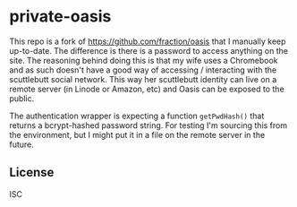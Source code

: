 # private-oasis
This repo is a fork of https://github.com/fraction/oasis that I manually keep up-to-date. The difference is there is a password to access anything on the site. The reasoning behind doing this is that my wife uses a Chromebook and as such doesn't have a good way of accessing / interacting with the scuttlebutt social network. This way her scuttlebutt identity can live on a remote server (in Linode or Amazon, etc) and Oasis can be exposed to the public. 

The authentication wrapper is expecting a function `getPwdHash()` that returns a bcrypt-hashed password string. For testing I'm sourcing this from the environment, but I might put it in a file on the remote server in the future.

## License

ISC
